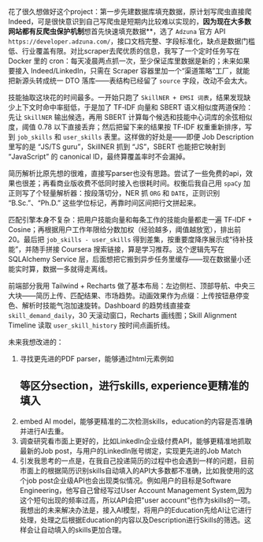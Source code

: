 花了很久想做好这个project：第一步先建数据库填充数据，原计划写爬虫直接爬 Indeed，可是很快意识到自己写爬虫是短期内比较难以实现的，**因为现在大多数网站都有反爬虫保护机制**想首先快速填充数据**，选了 ``Adzuna`` 官方 API ``https://developer.adzuna.com/``，接口文档完整、字段标准化，缺点是数据门槛低、行业覆盖有限。对比scraper去爬优质的信息，我写了一个定时任务写在 Docker 里的 cron：每天凌晨两点抓一次，至少保证库里数据是新的；未来如果要接入 Indeed/LinkedIn，只需在 Scraper 容器里加一个“渠道策略”工厂，就能把新源头转成统一 DTO 落库——表结构已经留了 `source` 字段，改动不会太大。

技能抽取这块花的时间最多。一开始只跑了 ``SkillNER + EMSI 词表``，结果发现缺少上下文时命中率挺低，于是加了 TF‑IDF 向量和 SBERT 语义相似度两道保险：先让 ``SkillNER`` 输出候选，再用 SBERT 计算每个候选和技能中心词库的余弦相似度，阈值 0.78 以下直接丢弃；然后把留下来的结果按 TF‑IDF 权重重新排序，写到 `job_skills` 和 `user_skills` 表里。这样做的好处是——即便 Job Description 里写的是 “JS/TS guru”，SkillNER 抓到 “JS”，SBERT 也能把它映射到 “JavaScript” 的 canonical ID，最终算覆盖率时不会漏掉。

简历解析比原先想的很难，直接写parser也没有思路。尝试了一些免费的api，效果也很差；再看商业版收费不低同时接入也很耗时间。权衡后我自己用 ``spaCy`` 加正则写了个轻量解析器：按段落切分，NER 抓 `ORG` 和 `DATE`，正则识别 “B.Sc.”、“Ph.D.” 这些学位标记，再靠时间区间把行文拼起来。

匹配引擎本身不复杂：把用户技能向量和每条工作的技能向量都走一遍 TF‑IDF + Cosine；再根据用户工作年限给分数加权（经验越多，阈值越放宽），排出前 20。最后把 `job_skills - user_skills` 得到差集，按重要度降序展示成“待补技能”，并随手拼接 Coursera 搜索链接，算是学习推荐。这个逻辑先写在 SQLAlchemy Service 层，后面想把它搬到异步任务里缓存——现在数据量小还能实时算，数据一多就得走离线。

前端部分我用 Tailwind + Recharts 做了基本布局：左边侧栏、顶部导航、中央三大块——简历上传、匹配结果、市场趋势。动画效果作为点缀：上传按钮悬停变色、解析时技能气泡加速旋转。Dashboard 的趋势线直接查 `skill_demand_daily`，30 天滚动窗口，Recharts 画线图；Skill Alignment Timeline 读取 `user_skill_history` 按时间点画折线。

未来我想改进的：
1. 寻找更先进的PDF parser，能够通过html元素例如<h2>等区分section，进行skills, experience更精准的填入
2. embed AI model，能够更精准的二次检测skills，education的内容是否准确并进行AI去重。
3. 调查研究看市面上更好的，比如LinkedIn企业级付费API，能够更精准地抓取最新的Job post，与用户的LinkedIn账号绑定，实现更先进的Job Match
4. 引发我思考的一点是，在我自己投递简历的过程中也会遇到一样的问题，目前市面上的根据简历识别skills自动填入的API大多数都不准确，比如我使用的这个job post企业级API也会出现类似情况。例如用户的目标是Software Engineering，他写自己曾经写过User Account Management System,因为这个短句出现的频率过高，所以API会把"user account”也作为skills的一项。我想出的未来解决办法是，接入AI模型，将用户的Education先给AI让它进行处理，处理之后根据Education的内容以及Description进行Skills的筛选。这样会让自动填入的skills更加合理。
